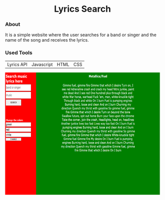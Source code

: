 <h1 align='center'>Lyrics Search</h1>
<p align='center'>
  <h3>About</h3>
  <p>It is a simple website where the user searches for a band or singer and the name of the song and receives the lyrics.</p>
</p>
<p align='center'>
  <h3>Used Tools</h3>
  <table>
    <tr>
      <td>Lyrics API</td>
      <td>Javascript</td>
      <td>HTML</td>
      <td>CSS</td>
    </tr>
  </table>
</p>
<p align='center'>
  <img src='Screen.png' width="800" height="400" />
</p>
